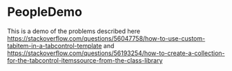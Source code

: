 # PeopleDemo
This is a demo of the problems described here https://stackoverflow.com/questions/56047758/how-to-use-custom-tabitem-in-a-tabcontrol-template
and https://stackoverflow.com/questions/56193254/how-to-create-a-collection-for-the-tabcontrol-itemssource-from-the-class-library
